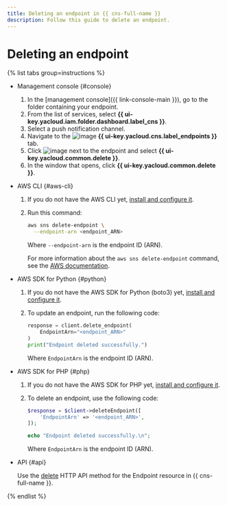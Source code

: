 ```yaml
---
title: Deleting an endpoint in {{ cns-full-name }}
description: Follow this guide to delete an endpoint.
---
```


# Deleting an endpoint

{% list tabs group=instructions %}

- Management console {#console}

  1. In the [management console]({{ link-console-main }}), go to the folder containing your endpoint.
  1. From the list of services, select **{{ ui-key.yacloud.iam.folder.dashboard.label_cns }}**.
  1. Select a push notification channel.
  1. Navigate to the ![image](../../../_assets/console-icons/layers-3-diagonal.svg) **{{ ui-key.yacloud.cns.label_endpoints }}** tab.
  1. Click ![image](../../../_assets/console-icons/ellipsis.svg) next to the endpoint and select **{{ ui-key.yacloud.common.delete }}**.
  1. In the window that opens, click **{{ ui-key.yacloud.common.delete }}**.

- AWS CLI {#aws-cli}

  1. If you do not have the AWS CLI yet, [install and configure it](../../../storage/tools/aws-cli.md).
  1. Run this command:

      ```bash
      aws sns delete-endpoint \
        --endpoint-arn <endpoint_ARN>
      ```

      Where `--endpoint-arn` is the endpoint ID (ARN).

      For more information about the `aws sns delete-endpoint` command, see the [AWS documentation](https://awscli.amazonaws.com/v2/documentation/api/latest/reference/sns/delete-endpoint.html).

- AWS SDK for Python {#python}

  1. If you do not have the AWS SDK for Python (boto3) yet, [install and configure it](../../tools/sdk-python.md#aws-sdk).
  1. To update an endpoint, run the following code:

      ```python
      response = client.delete_endpoint(
          EndpointArn="<endpoint_ARN>"
      )
      print("Endpoint deleted successfully.")
      ```

      Where `EndpointArn` is the endpoint ID (ARN).

- AWS SDK for PHP {#php}

  1. If you do not have the AWS SDK for PHP yet, [install and configure it](../../tools/sdk-php.md#aws-sdk).
  1. To delete an endpoint, use the following code:

      ```php
      $response = $client->deleteEndpoint([
          'EndpointArn' => '<endpoint_ARN>',
      ]);

      echo "Endpoint deleted successfully.\n";
      ```

      Where `EndpointArn` is the endpoint ID (ARN).


- API {#api}

  Use the [delete](../../api-ref/delete-endpoint.md) HTTP API method for the Endpoint resource in {{ cns-full-name }}.

{% endlist %}